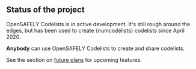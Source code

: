 ## Status of the project

OpenSAFELY Codelists is in active development.
It's still rough around the edges, but has been used to create {numcodelists} codelists since April 2020.

**Anybody** can use OpenSAFELY Codelists to create and share codelists.

See the section on [future plans](#future-plans) for upcoming features.
